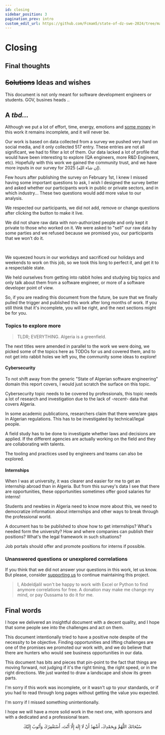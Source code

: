 ```yaml
---
id: closing
sidebar_position: 3
pagination_prev: intro
custom_edit_url: https://github.com/Fcmam5/state-of-dz-swe-2024/tree/master/website/docs/Appendix/raw-results.md
---
```


# Closing

## Final thoughts

## ~~Solutions~~ Ideas and wishes

This document is not only meant for software development engineers or students. GOV, busines heads ..


## A *tbd...*

Although we put a lot of effort, time, energy, emotions and [some money](#) in this work it remains incomplete, and it will never be.

Our work is based on data collected from a survey we pushed very hard on social media, and it only collected 517 entry. These entries are not all significant, we had to filter a lot of them. Our data lacked a lot of profile that would have been interesting to explore (QA engineers, more R&D Engineers, etc). Hopefully with this work we gained the community trust, and we have more inputs in our survey for 2025 (إن شاء الله).

Few hours after publishing the survey on February 1st, I knew I missed having some important questions to ask, I wish I designed the survey better and asked whether our participants work in public or private sectors, and in which industry... These two questions would add more value to our analysis.

We respected our participants, we did not add, remove or change questions after clicking the button to make it live.

We did not share raw data with non-authorized people and only kept it private to those who worked on it. We were asked to "sell" our raw data by some parties and we refused because we promised you, our participants that we won't do it.

<br/>

We squeezed hours in our workdays and sacrificed our holidays and weekends to work on this job, so we took this long to perfect it, and get it to a respectable state.

We held ourselves from getting into rabbit holes and studying big topics and only talk about them from a software engineer, or more of a software developer point of view.

So, if you are reading this document from the future, be sure that we finally pulled the trigger and published this work after long months of work. If you still think that it's incomplete, you will be right, and the next sections might be for you.

### Topics to explore more

> TLDR; EVERYTHING. Algeria is a greenfield.

The next titles were amended in parallel to the work we were doing, we picked some of the topics here as TODOs for us and covered them, and to not get into rabbit holes we left you, the community some ideas to explore!

#### Cybersecurity

To not shift away from the generic "State of Algerian software engineering" domain this report covers, I would just scratch the surface on this topic.

Cybersecurity topic needs to be covered by professionals, this topic needs a lot of research and investigation due to the lack of -*recent*- data that covers Algeria.

In some academic publications, researchers claim that there were/are gaps in Algerian regulations. This has to be investigated by technical/legal people.

A field study has to be done to investigate whether laws and decisions are applied. If the different agencies are actually working on the field and they are collaborating with talents.

The tooling and practices used by engineers and teams can also be explored.

#### Internships

When I was at university, it was clearer and easier for me to get an internship abroad than in Algeria. But from this survey's data I see that there are opportunities, these opportunities sometimes offer good salaries for interns!

Students and newbies in Algeria need to know more about this, we need to democratize information about internships and other ways to break through the professional world.

A document has to be published to show how to get internships? What's needed form the university? How and where companies can publish their positions? What's the legal framework in such situations?

Job portals should offer and promote positions for interns if possible.


### Unanswered questions or unexplored correlations

If you think that we did not answer your questions in this work, let us know. But please, consider [supporting us](/support) to continue maintaining this project.

> I, Abdeldjalil won't be happy to work with Excel or Python to find anymore correlations for free. A donation may make me change my mind, or pay Oussama to do it for me.

## Final words

I hope we delivered an insightful document with a decent quality, and I hope that some people see into the challenges and act on them.

This document intentionally tried to have a positive note despite of the necessity to be objective. Finding opportunities and lifting challenges are one of the promises we promoted our work with, and we do believe that there are hunters who would see business opportunities in our data.

This document has bits and pieces that pin-point to the fact that things are moving forward, not judging if it's the right timing, the right speed, or in the right directions. We just wanted to draw a landscape and show its green parts.

I'm sorry if this work was incomplete, or it wasn't up to your standards, or if you had to read through long pages without getting the value you expected.

I'm sorry if I missed something unintentionally.

I hope we will have a more solid work in the next one, with sponsors and with a dedicated and a professional team.

<div dir="rtl" align="center">
سُبْحَانَكَ اللَّهُمَّ وَبِحَمْدِكَ، أَشْهَدُ أَنْ لَا إِلَهَ إِلَّا أَنْتَ، أَسْتَغْفِرُكَ وَأَتُوبُ إِلَيْكَ
</div>